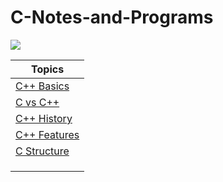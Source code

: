 # C-Notes-and-Programs


![](https://upload.wikimedia.org/wikipedia/commons/thumb/1/18/ISO_C%2B%2B_Logo.svg/1200px-ISO_C%2B%2B_Logo.svg.png)


|Topics|
|------|
|[C++ Basics](https://github.com/connectaman/C-Notes-and-Programs/blob/master/C%2B%2B%20Basics/cpp.md)|
|[C vs C++](https://github.com/connectaman/C-Notes-and-Programs/blob/master/C%2B%2B%20Basics/Differencebtwcandcpp.md)|
|[C++ History](https://github.com/connectaman/C-Notes-and-Programs/blob/master/C%2B%2B%20Basics/History.md)|
|[C++ Features](https://github.com/connectaman/C-Notes-and-Programs/blob/master/C%2B%2B%20Basics/Features.md)|
|[C Structure]()|
|[]()|
|[]()|
|[]()|

